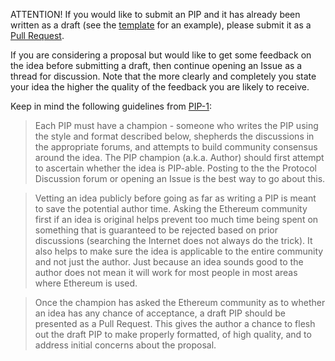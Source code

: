 
ATTENTION! If you would like to submit an PIP and it has already been written as a draft (see the [template](https://github.com/pie-dao/PIPs/blob/master/pip-template.md) for an example), please submit it as a [Pull Request](https://github.com/pie-dao/PIPs/pulls).

If you are considering a proposal but would like to get some feedback on the idea before submitting a draft, then continue opening an Issue as a thread for discussion.  Note that the more clearly and completely you state your idea the higher the quality of the feedback you are likely to receive.

Keep in mind the following guidelines from [PIP-1](https://pips.ethereum.org/PIPS/pip-1):

> Each PIP must have a champion - someone who writes the PIP using the style and format described below, shepherds the discussions in the appropriate forums, and attempts to build community consensus around the idea. The PIP champion (a.k.a. Author) should first attempt to ascertain whether the idea is PIP-able. Posting to the the Protocol Discussion forum or opening an Issue is the best way to go about this.

> Vetting an idea publicly before going as far as writing a PIP is meant to save the potential author time. Asking the Ethereum community first if an idea is original helps prevent too much time being spent on something that is guaranteed to be rejected based on prior discussions (searching the Internet does not always do the trick). It also helps to make sure the idea is applicable to the entire community and not just the author. Just because an idea sounds good to the author does not mean it will work for most people in most areas where Ethereum is used.

> Once the champion has asked the Ethereum community as to whether an idea has any chance of acceptance, a draft PIP should be presented as a Pull Request. This gives the author a chance to flesh out the draft PIP to make properly formatted, of high quality, and to address initial concerns about the proposal.
